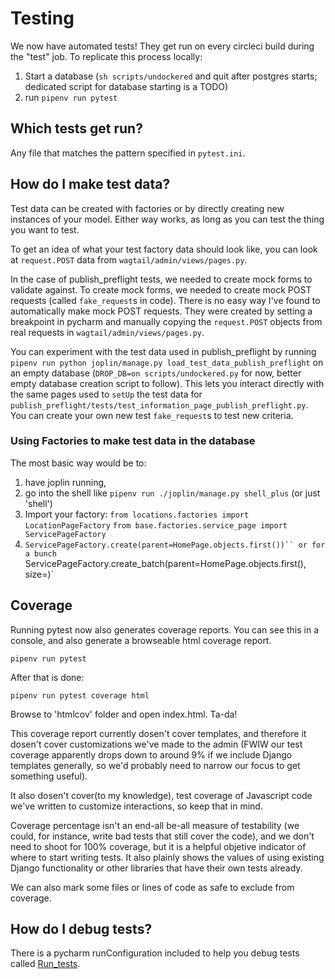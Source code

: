 # Testing

We now have automated tests! They get run on every circleci build during the "test" job. To replicate this process locally:

1. Start a database (`sh scripts/undockered` and quit after postgres starts; dedicated script for database starting is a TODO)
2. run `pipenv run pytest`

## Which tests get run?

Any file that matches the pattern specified in `pytest.ini`.

## How do I make test data?

Test data can be created with factories or by directly creating new instances of your model. Either way works, as long as you can test the thing you want to test.

To get an idea of what your test factory data should look like, you can look at `request.POST` data from `wagtail/admin/views/pages.py`.

In the case of publish_preflight tests, we needed to create mock forms to validate against. To create mock forms, we needed to create mock POST requests (called `fake_request`s in code). There is no easy way I've found to automatically make mock POST requests. They were created by setting a breakpoint in pycharm and manually copying the `request.POST` objects from real requests in `wagtail/admin/views/pages.py`.

You can experiment with the test data used in publish_preflight by running `pipenv run python joplin/manage.py load_test_data_publish_preflight` on an empty database (`DROP_DB=on scripts/undockered.py` for now, better empty database creation script to follow). This lets you interact directly with the same pages used to `setUp` the test data for `publish_preflight/tests/test_information_page_publish_preflight.py`. You can create your own new test `fake_request`s to test new criteria.

### Using Factories to make test data in the database

The most basic way would be to:
1. have joplin running,
2. go into the shell like
`pipenv run ./joplin/manage.py shell_plus`
(or just 'shell')
3. Import your factory:
`from locations.factories import LocationPageFactory`
`from base.factories.service_page import ServicePageFactory`
4. `ServicePageFactory.create(parent=HomePage.objects.first())``
or for a bunch
`ServicePageFactory.create_batch(parent=HomePage.objects.first(), size=<integer of how ever many you want to make>)`

## Coverage

Running pytest now also generates coverage reports. You can see this in a console, and also generate a browseable html coverage report.

`pipenv run pytest`

 After that is done:

 `pipenv run pytest coverage html`

 Browse to 'htmlcov' folder and open index.html. Ta-da!

 This coverage report currently dosen't cover templates, and therefore it dosen't cover customizations we've made to the admin (FWIW our test coverage apparently drops down to around 9% if we include Django templates generally, so we'd probably need to narrow our focus to get something useful).

 It also dosen't cover(to my knowledge), test coverage of Javascript code we've written to customize interactions, so keep that in mind.

 Coverage percentage isn't an end-all be-all measure of testability (we could, for instance, write bad tests that still cover the code), and we don't need to shoot for 100% coverage, but it is a helpful objetive indicator of where to start writing tests. It also plainly shows the values of using existing Django functionality or other libraries that have their own tests already.

 We can also mark some files or lines of code as safe to exclude from coverage.

## How do I debug tests?

There is a pycharm runConfiguration included to help you debug tests called [Run_tests](./.idea/runConfigurations/Run_tests.xml).
